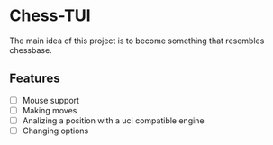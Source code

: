 # Chess-TUI
The main idea of this project is to become something that resembles chessbase.
## Features
- [ ] Mouse support
- [ ] Making moves
- [ ] Analizing a position with a uci compatible engine
- [ ] Changing options
